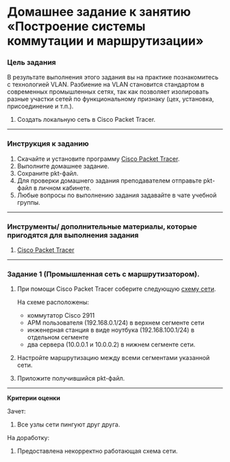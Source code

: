 # Домашнее задание к занятию «Построение системы коммутации и маршрутизации»

### Цель задания

В результате выполнения этого задания вы на практике познакомитесь с технологией VLAN.
Разбиение на VLAN становится стандартом в современных промышленных сетях, так как позволяет изолировать разные участки сетей по функциональному признаку (цех, установка, присоединение и т.п.).

1. Создать локальную сеть в Cisco Packet Tracer.

------

### Инструкция к заданию

1. Скачайте и установите программу [Cisco Packet Tracer](https://www.netacad.com/ru/courses/packet-tracer).
2. Выполните домашнее задание.
3. Сохраните pkt-файл.
4. Для проверки домашнего задания преподавателем отправьте pkt-файл в личном кабинете.
5. Любые вопросы по выполнению задания задавайте в чате учебной группы.

------

### Инструменты/ дополнительные материалы, которые пригодятся для выполнения задания

1. [Cisco Packet Tracer](https://www.netacad.com/ru/courses/packet-tracer)

------

### Задание 1 (Промышленная сеть с маршрутизатором).

1. При помощи Cisco Packet Tracer соберите следующую [схему сети](Net_3.JPG).

   На схеме расположены:

   - коммутатор Cisco 2911
   - АРМ пользователя (192.168.0.1/24) в верхнем сегменте сети
   - инженерная станция в виде ноутбука (192.168.100.1/24) в отдельном сегменте
   - два сервера (10.0.0.1 и 10.0.0.2) в нижнем сегменте сети.

2. Настройте маршрутизацию между всеми сегментами указанной сети.

3. Приложите получившийся pkt-файл.

------

**Критерии оценки**

Зачет:

1. Все узлы сети пингуют друг друга.

На доработку:

1. Предоставлена некорректно работающая схема сети.
